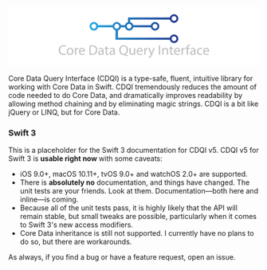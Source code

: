 ![CoreDataQueryInterface](CoreDataQueryInterface.png)

Core Data Query Interface (CDQI) is a type-safe, fluent, intuitive library for working with Core Data in Swift. CDQI tremendously reduces the amount of code needed to do Core Data, and dramatically improves readability by allowing method chaining and by eliminating magic strings. CDQI is a bit like jQuery or LINQ, but for Core Data.

### Swift 3

This is a placeholder for the Swift 3 documentation for CDQI v5. CDQI v5 for Swift 3 is **usable right now** with some caveats:

- iOS 9.0+, macOS 10.11+, tvOS 9.0+ and watchOS 2.0+ are supported.
- There is **absolutely no** documentation, and things have changed. The unit tests are your friends. Look at them. Documentation&mdash;both here and inline&mdash;is coming.
- Because all of the unit tests pass, it is highly likely that the API will remain stable, but small tweaks are possible, particularly when it comes to Swift 3's new access modifiers.
- Core Data inheritance is still not supported. I currently have no plans to do so, but there are workarounds.

As always, if you find a bug or have a feature request, open an issue.

